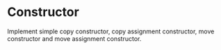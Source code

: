 # Constructor
Implement simple copy constructor, copy assignment constructor, move constructor and move assignment constructor.
